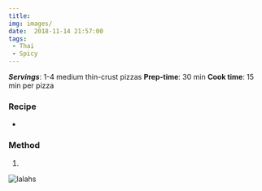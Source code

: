```yaml
---
title:
img: images/
date:  2018-11-14 21:57:00
tags:
 - Thai
 - Spicy
---
```


<preview text>

***Servings***: 1-4 medium thin-crust pizzas
**Prep-time**: 30 min
**Cook time**: 15 min per pizza

### Recipe

-

### Method

1.

![lalahs](/images/lalas.jpeg)




